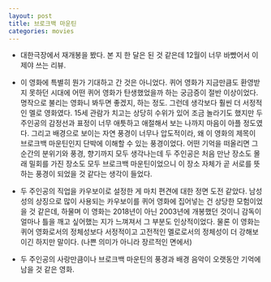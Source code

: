 ```yaml
---
layout: post
title: 브로크백 마운틴
categories: movies
---
```


- 대한극장에서 재개봉을 봤다. 본 지 한 달은 된 것 같은데 12월이 너무 바빴어서 이제야 쓰는 리뷰.

- 이 영화에 특별히 뭔가 기대하고 간 것은 아니었다. 퀴어 영화가 지금만큼도 환영받지 못하던  시대에 어떤 퀴어 영화가 탄생했었을까 하는 궁금증이 절반 이상이었다. 명작으로 불리는 영화니 봐두면 좋겠지, 하는 정도. 그런데 생각보다 훨씬 더 서정적인 멜로 영화였다. 15세 관람가 치고는 상당히 수위가 있어 조금 놀라기도 했지만 두 주인공의 감정선과 표정이 너무 애틋하고 애절해서 보는 나까지 마음이 아플 정도였다. 그리고 배경으로 보이는 자연 풍경이 너무나 압도적이라, 왜 이 영화의 제목이 브로크백 마운틴인지 단박에 이해할 수 있는 풍경이었다. 어떤 기억을 떠올리면 그 순간의 분위기와 풍경, 향기까지 모두 생각나는데 두 주인공은 처음 만난 장소도 몰래 밀회를 가진 장소도 모두 브로크백 마운틴이었으니 이 장소 자체가 곧 서로를 뜻하는 풍경이 되었을 것 같다는 생각이 들었다. 

- 두 주인공의 직업을 카우보이로 설정한 게 마치 편견에 대한 정면 도전 같았다. 남성성의 상징으로 많이 사용되는 카우보이를 퀴어 영화에 집어넣는 건 상당한 모험이었을 것 같은데, 하물며 이 영화는 2018년이 아닌 2003년에 개봉했던 것이니 감독이 얼마나 틀을 깨고 싶어했는 지가 느껴져서 그 부분도 인상적이었다. 물론 이 영화는 퀴어 영화로서의 정체성보다 서정적이고 고전적인 멜로로서의 정체성이 더 강해보이긴 하지만 말이다. (나쁜 의미가 아니라 장르적인 면에서)

- 두 주인공의 사랑만큼이나 브로크백 마운틴의 풍경과 배경 음악이 오랫동안 기억에 남을 것 같은 영화.